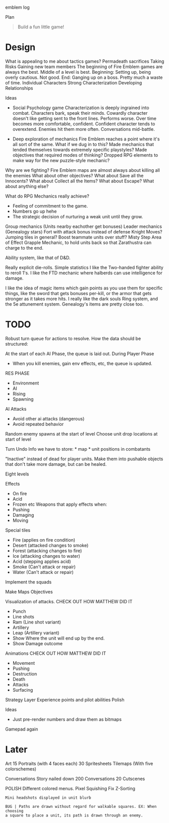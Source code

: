 
emblem
log

Plan
> Build a fun little game!

# Design
What is appealing to me about tactics games?
    Permadeath sacrifices
    Taking Risks
    Gaining new team members
    The beginning of Fire Emblem games are always the best.
    Middle of a level is best.
        Beginning: Setting up, being overly cautious. Not good.
        End: Ganging up on a boss. Pretty much a waste of time.
    Individual Characters
        Strong Characterization
        Developing Relationships
 
Ideas
* Social Psychology game
    Characterization is deeply ingrained into combat.
        Characters bark, speak their minds.
            Cowardly character doesn't like getting sent to the front lines.
                Performs worse.
                Over time becomes more comfortable, confident.
            Confident character tends to overextend.
                Enemies hit them more often.
        Conversations mid-battle.

* Deep exploration of mechanics
    Fire Emblem reaches a point where it's all sort of the same.
    What if we dug in to this?
        Made mechanics that lended themselves towards extremely specific playstyles?
        Made objectives that required modes of thinking?
        Dropped RPG elements to make way for the new puzzle-style mechanic?

Why are we fighting?
Fire Emblem maps are almost always about killing all the enemies
What about other objectives?
What about Save all the Innocents?
What about Collect all the Items?
What about Escape?
What about anything else?

What do RPG Mechanics really achieve?
* Feeling of commitment to the game.
* Numbers go up hehe
* The strategic decision of nurturing a weak unit until they grow.

Group mechanics (Units nearby eachother get bonuses)
Leader mechanics (Genealogy stars)
Fort with attack bonus instead of defense
Knight Moves?
Jumping tiles in general?
Boost teammate units over stuff?
Misty Step
Area of Effect
Grapple Mechanic, to hold units back so that Zarathustra can charge to the end.

Ability system, like that of D&D.

Really explicit die-rolls.
Simple statistics
I like the Two-handed fighter ability to reroll 1's.
I like the FTD mechanic where halberds can use intelligence for damage.

I like the idea of magic items which gain points as you use them for specific
things, like the sword that gets bonuses per-kill, or the armor that gets
stronger as it takes more hits.
I really like the dark souls Ring system, and the 5e attunement system.
Genealogy's items are pretty close too.

# TODO
Robust turn queue for actions to resolve.
How the data should be structured:

At the start of each AI Phase, the queue is laid out.
During Player Phase
* When you kill enemies, gain env effects, etc, the queue is updated.

RES PHASE
* Environment
* AI
* Rising
* Spawning

AI Attacks
* Avoid other ai attacks (dangerous)
* Avoid repeated behavior

Random enemy spawns at the start of level
Choose unit drop locations at start of level

Turn Undo
    Info we have to store:
    * map
    * unit positions in combatants

"Inactive" instead of dead for player units. Make them into pushable objects
that don't take more damage, but can be healed.

Eight levels

Effects
* On fire
* Acid
* Frozen
etc
Weapons that apply effects when:
* Pushing
* Damaging
* Moving


Special tiles
* Fire (applies on fire condition)
* Desert (attacked changes to smoke)
* Forest (attacking changes to fire)
* Ice (attacking changes to water)
* Acid (stepping applies acid)
* Smoke (Can't attack or repair)
* Water (Can't attack or repair)

Implement the squads

Make Maps
Objectives

Visualization of attacks.
CHECK OUT HOW MATTHEW DID IT
* Punch
* Line shots
* Ram (Line shot variant)
* Artillery
* Leap (Artillery variant)
* Show Where the unit will end up by the end.
* Show Damage outcome

Animations
CHECK OUT HOW MATTHEW DID IT
* Movement
* Pushing
* Destruction
* Death
* Attacks
* Surfacing

Strategy Layer
Experience points and pilot abilities
Polish

Ideas
* Just pre-render numbers and draw them as bitmaps

Gamepad again

# Later
Art
15 Portraits (with 4 faces each) 
30 Spritesheets
Tilemaps (With five colorschemes) 

Conversations
    Story nailed down
    200 Conversations
    20 Cutscenes

POLISH
    Different colored menus.
    Pixel Squishing Fix
    Z-Sorting

    Mini headshots displayed in unit blurb 

    BUG | Paths are drawn without regard for walkable squares. EX: When choosing
    a square to place a unit, its path is drawn through an enemy.

